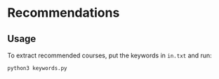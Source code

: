 # Recommendations

## Usage

To extract recommended courses, put the keywords in `in.txt` and run:

```
python3 keywords.py
```
